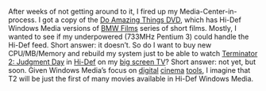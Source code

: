 After weeks of not getting around to it, I fired up my
Media-Center-in-process. I got a copy of the [Do Amazing Things
DVD](http://www.microsoft.com/presspass/press/2003/May03/05-01AmazingDVDPR.asp),
which has Hi-Def Windows Media versions of [BMW
Films](http://www.bmwfilms.com) series of short films. Mostly, I wanted
to see if my underpowered (733MHz Pentium 3) could handle the Hi-Def
feed. Short answer: it doesn’t. So do I want to buy new CPU/MB/Memory
and rebuild my system just to be able to watch [Terminator 2: Judgment
Day](http://us.imdb.com/Title?0103064) in
[Hi-Def](http://www.microsoft.com/windows/windowsmedia/content_provider/film/HDVideo.aspx)
on my [big screen TV](http://www.toshiba.com/tacp/tv/cinema.html)? Short
answer: not yet, but soon. Given Windows Media’s focus on
[digital](http://www.microsoft.com/windows/windowsmedia/content_provider/film/digitalcinema.aspx)
[cinema](http://www.microsoft.com/windows/windowsmedia/content_provider/film/dmm/dailies.aspx)
[tools](http://www.microsoft.com/windows/windowsmedia/content_provider/film/dmm/mediastore.aspx),
I imagine that T2 will be just the first of many movies available in
Hi-Def Windows Media.

